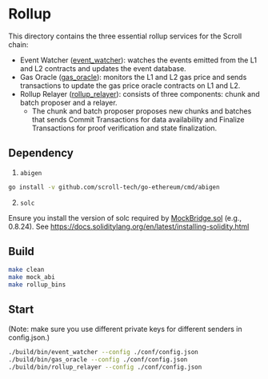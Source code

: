 # Rollup

This directory contains the three essential rollup services for the Scroll chain:
- Event Watcher (<a href="./cmd/event_watcher/">event_watcher</a>): watches the events emitted from the L1 and L2 contracts and updates the event database.
- Gas Oracle (<a href="./cmd/gas_oracle/">gas_oracle</a>): monitors the L1 and L2 gas price and sends transactions to update the gas price oracle contracts on L1 and L2.
- Rollup Relayer (<a href="./cmd/rollup_relayer/">rollup_relayer</a>): consists of three components: chunk and batch proposer and a relayer.
    - The chunk and batch proposer proposes new chunks and batches that sends Commit Transactions for data availability and Finalize Transactions for proof verification and state finalization.

## Dependency

1. `abigen`

``` bash
go install -v github.com/scroll-tech/go-ethereum/cmd/abigen
```

2. `solc`

Ensure you install the version of solc required by [MockBridge.sol](./rollup/mock_bridge/MockBridge.sol) (e.g., 0.8.24). See https://docs.soliditylang.org/en/latest/installing-solidity.html

## Build

```bash
make clean
make mock_abi
make rollup_bins
```

## Start

(Note: make sure you use different private keys for different senders in config.json.)

```bash
./build/bin/event_watcher --config ./conf/config.json
./build/bin/gas_oracle --config ./conf/config.json
./build/bin/rollup_relayer --config ./conf/config.json
```
